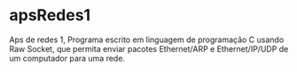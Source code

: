 # apsRedes1
Aps de redes 1, Programa  escrito  em  linguagem  de  programação  C  usando  Raw  Socket,  que  permita  enviar  pacotes  Ethernet/ARP  e  Ethernet/IP/UDP  de  um  computador  para  uma  rede.
